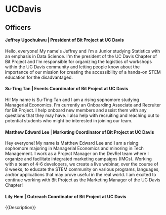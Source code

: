 # UCDavis

## Officers

#### Jeffrey Ugochukwu | President of Bit Project at UC Davis
Hello, everyone! My name's Jeffrey and I'm a Junior studying Statistics with an emphasis in Data Science. I'm the president of the UC Davis Chapter of Bit Project and I'm responsible for organizing the logistics of workshops within the UC Davis community and letting people know about the importance of our mission for creating the accessibility of a hands-on STEM education for the disadvantaged. 

#### Su-Ting Tan | Events Coordinator of Bit Project at UC Davis
Hi! My name is Su-Ting Tan and I am a rising sophomore studying Managerial Economics. I'm currently an Onboarding Associate and Recruiter for Bit Project. I help onboard new members and assist them with any questions that they may have. I also help with recruiting and reaching out to potential students who might be interested in joining our team.

#### Matthew Edward Lee | Marketing Coordinator of Bit Project at UC Davis
Hey everyone! My name is Matthew Edward Lee and I am a rising sophomore majoring in Managerial Economics and minoring in Tech Management. I work as a Project Manager on the DevRel team where I organize and facilitate integrated marketing campaigns (IMCs). Working with a team of 4-6 developers, we create a live webinar, over the course of 8 weeks, to educate the STEM community on various programs, languages, and/or applications that may prove useful in the real world. I am excited to continue working with Bit Project as the Marketing Manager of the UC Davis Chapter!

#### Lily Hem | Outreach Coordinator of Bit Project at UC Davis
{{Description}}

